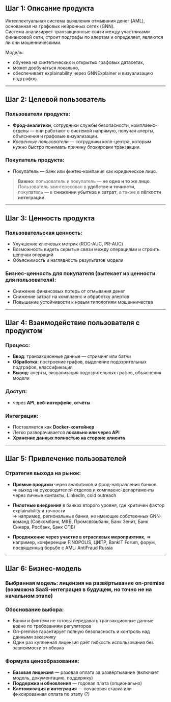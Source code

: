 ## Шаг 1: Описание продукта

Интеллектуальная система выявления отмывания денег (AML), основанная на графовых нейронных сетях (GNN).  
Система анализирует транзакционные связи между участниками финансовой сети, строит подграфы по алертам и определяет, являются ли они мошенническими.

Модель:
- обучена на синтетических и открытых графовых датасетах,
- может дообучаться локально,
- обеспечивает explainability через GNNExplainer и визуализацию подграфов.

---

##  Шаг 2: Целевой пользователь

### Пользователи продукта:
- **Фрод-аналитики**, сотрудники службы безопасности, комплаенс-отделы — они работают с системой напрямую, получая алерты, объяснения и графовые визуализации.
- _Косвенные пользователи_ — сотрудники колл-центра, которым нужно быстро понимать причину блокировки транзакции.

### Покупатель продукта:
- Покупатель — банк или финтех-компания как юридическое лицо.

> **Важно:** пользователь и покупатель — **не одно и то же лицо**.  
Пользователь заинтересован в **удобстве и точности**,  
покупатель — в **снижении убытков и затрат**, а также в **лёгкости интеграции**.

---

## Шаг 3: Ценность продукта

### Пользовательская ценность:
- Улучшение ключевых метрик (ROC-AUC, PR-AUC)
- Возможность видеть скрытые связи между операциями и строить цепочки операций
- Объяснимость и наглядность результатов модели

### Бизнес-ценность для покупателя (вытекает из ценности для пользователя):
- Снижение финансовых потерь от отмывания денег
- Снижение затрат на комплаенс и обработку алертов
- Повышение устойчивости к новым типологиям мошенничества

---

## Шаг 4: Взаимодействие пользователя с продуктом

### Процесс:
- **Ввод**: транзакционные данные — стриминг или батчи
- **Обработка**: построение графов, выделение подозрительных подграфов, классификация
- **Вывод**: алерты, визуализация подозрительных графов, объяснения модели

### Доступ:
- через **API**, **веб-интерфейс**, **отчёты**

### Интеграция:
- Поставляется как **Docker-контейнер**
- Легко разворачивается **локально или через API**
- **Хранение данных полностью на стороне клиента**

---

## Шаг 5: Привлечение пользователей

### Стратегия выхода на рынок:
- **Прямые продажи** через аналитиков и фрод-направления банков  
  => выход на руководителей отделов и комплаенс-департаменты через личные контакты, LinkedIn, cold outreach

- **Пилотные внедрения** в банках второго уровня, где критичен фактор explainability и точности  
  => например, региональные банки, не имеющие собственных GNN-команд (Совкомбанк, МКБ, Промсвязьбанк, Банк Зенит, Банк Синара, Росбанк, Банк СПБ)

- **Продвижение через участие в отраслевых мероприятиях**,
  => например, конференции FINOPOLIS, ЦИПР, BankIT Forum,  форум, посвященныq борьбе с AML: AntiFraud Russia
---

## Шаг 6: Бизнес-модель

### Выбранная модель: лицензия на развёртывание on-premise (возможна SaaS-интеграция в будущем, но точно не на начальном этапе)

### Обоснование выбора:
- Банки и финтехи не готовы передавать транзакционные данные вовне по требованиям регуляторов
- On-premise гарантирует полную безопасность и контроль над данными заказчику
- Один раз купленная лицензия даёт гибкость использования без зависимости от облака

### Формула ценообразования:
- **Базовая лицензия** — разовая оплата за развёртывание (включает модель, документацию, поддержку)
- **Поддержка и обновления** — годовая плата (опционально)
- **Кастомизация и интеграция** — почасовая ставка или фиксированная оплата по этапу (?)

